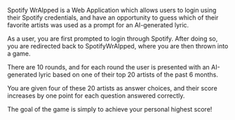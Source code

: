 Spotify WrAIpped is a Web Application which allows users to login using their Spotify credentials, and have an opportunity to guess which of their favorite artists was used as a prompt for an AI-generated lyric.

As a user, you are first prompted to login through Spotify. After doing so, you are redirected back to SpotifyWrAIpped, where you are then thrown into a game.

There are 10 rounds, and for each round the user is presented with an AI-generated lyric based on one of their top 20 artists of the past 6 months.

You are given four of these 20 artists as answer choices, and their score increases by one point for each question answered correctly.

The goal of the game is simply to achieve your personal highest score!
